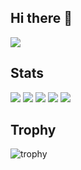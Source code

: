 ## Hi there 👋

<!--
**yiadka/yiadka** is a ✨ _special_ ✨ repository because its `README.md` (this file) appears on your GitHub profile.

Here are some ideas to get you started:

- 🔭 I’m currently working on ...
- 🌱 I’m currently learning ...
- 👯 I’m looking to collaborate on ...
- 🤔 I’m looking for help with ...
- 💬 Ask me about ...
- 📫 How to reach me: ...
- 😄 Pronouns: ...
- ⚡ Fun fact: ...
-->
![](https://komarev.com/ghpvc/?username=yiadka)

## Stats
![](http://github-profile-summary-cards.vercel.app/api/cards/profile-details?username=yiadka&theme=gruvbox)
![](http://github-profile-summary-cards.vercel.app/api/cards/repos-per-language?username=yiadka&theme=gruvbox)
![](http://github-profile-summary-cards.vercel.app/api/cards/most-commit-language?username=yiadka&theme=gruvbox)
![](http://github-profile-summary-cards.vercel.app/api/cards/stats?username=yiadka&theme=gruvbox)
![](http://github-profile-summary-cards.vercel.app/api/cards/productive-time?username=yiadka&theme=gruvbox&utcOffset=9)

## Trophy
![trophy](https://github-profile-trophy.vercel.app/?username=yiadka&theme=gruvbox)
